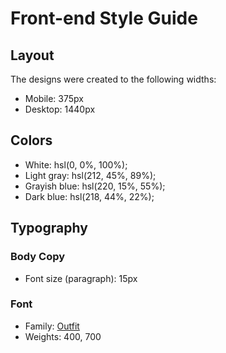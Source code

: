 # Front-end Style Guide

## Layout

The designs were created to the following widths:

- Mobile: 375px
- Desktop: 1440px

## Colors

- White: hsl(0, 0%, 100%);
- Light gray: hsl(212, 45%, 89%);
- Grayish blue: hsl(220, 15%, 55%);
- Dark blue: hsl(218, 44%, 22%);


## Typography

### Body Copy

- Font size (paragraph): 15px

### Font

- Family: [Outfit](https://fonts.google.com/specimen/Outfit)
- Weights: 400, 700
